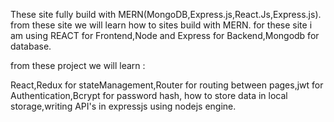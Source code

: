 These site fully build with MERN(MongoDB,Express.js,React.Js,Express.js).
from these site we will learn how to sites build with MERN.
for these site i am using REACT for Frontend,Node and Express for Backend,Mongodb for database.


from these project we will learn :

React,Redux for stateManagement,Router for routing between pages,jwt for Authentication,Bcrypt for password hash, how to store data in local storage,writing API's in expressjs using nodejs engine.

